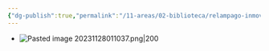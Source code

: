 ```yaml
---
{"dg-publish":true,"permalink":"/11-areas/02-biblioteca/relampago-inmovil/","noteIcon":""}
---
```


- ![Pasted image 20231128011037.png|200](/img/user/10%20Entrada%20%F0%9F%9B%92/%F0%9F%92%BE%20Adjuntos/Pasted%20image%2020231128011037.png)